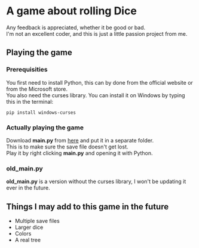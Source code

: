 # A game about rolling Dice

Any feedback is appreciated, whether it be good or bad.</br>
I'm not an excellent coder, and this is just a little passion project from me.

## Playing the game

### Prerequisities

You first need to install Python, this can by done from the official website or from the Microsoft store.</br>
You also need the curses library. You can install it on Windows by typing this in the terminal:
```
pip install windows-curses
```

### Actually playing the game

Download **main.py** from [here](https://github.com/0versc0re/A-game-about-rolling-Dice/releases/tag/v.1.6.1.3) and put it in a separate folder.</br>
This is to make sure the save file doesn't get lost.</br>
Play it by right clicking **main.py** and opening it with Python.

### old_main.py

**old_main.py** is a version without the curses library, I won't be updating it ever in the future.

## Things I may add to this game in the future

+ Multiple save files
+ Larger dice
+ Colors
+ A real tree

